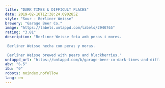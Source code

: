```yaml
---
title: "DARK TIMES & DIFFICULT PLACES"
date: 2019-02-10T12:38:24.090285Z
style: "Sour - Berliner Weisse"
brewery: "Garage Beer Co."
image: "https://labels.untappd.com/labels/2940765"
rating: "3.81"
description: "Berliner Weisse feta amb peras i mores.  Berliner Weisse hecha con peras y moras.  Berliner Weisse brewed with pears and blackberries."
untappd_url: "https://untappd.com/b/garage-beer-co-dark-times-and-difficult-places/2940765"
abv: "6.5"
ibu: "0"
robots: noindex,nofollow
lang: en
---
```

